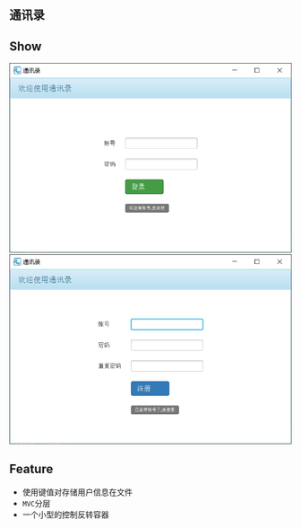 ## 通讯录

## Show
![登录](/media/login.png)
![注册](/media/register.png)

## Feature
* 使用键值对存储用户信息在文件
* `MVC`分层
* 一个小型的控制反转容器